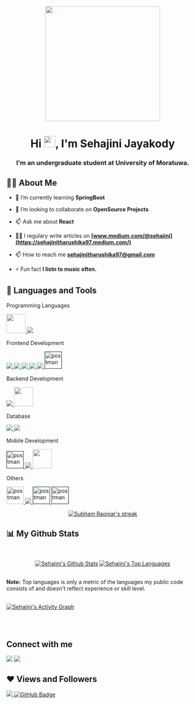 <!-- git remote add origin https://github.com/sehajini1/sehajini1.git
git branch -M main
git push -u origin main -->

<p align="center"><a align="center" style="center" href="#"><img width="300px" height="auto" align="center" src="https://mir-s3-cdn-cf.behance.net/project_modules/disp/601014116770475.6068beff4640a.gif" height="175px"/></a></p>

<!-- https://i.gifer.com/origin/bc/bca56ffe4a6e2910237482982aa856fe.gif 

-->
<!-- https://i.gifer.com/origin/bc/bca56ffe4a6e2910237482982aa856fe.gif 

-->

<h1 align="center">Hi <img src="https://raw.githubusercontent.com/MartinHeinz/MartinHeinz/master/wave.gif" width="30px">, I'm Sehajini Jayakody</h1>
<h3 align="center">I'm an undergraduate student at University of Moratuwa.</h3>

## 🙋‍♂️ About Me

<!-- - 🔭 I’m currently working on **[Covid-19 Tracker](https://covid-19-tracker-e4bda.web.app/)** -->

- 🌱 I’m currently learning **SpringBoot**

- 👯 I’m looking to collaborate on **OpenSource Projects**

- 📫 Ask me about **React**

- 👨‍💻 I regulary write articles on **[www.medium.com/@sehajini](https://sehajinitharushika97.medium.com/)**

<!-- - 👨‍💻 All of my projects are available at **[My Portfolio](https://subhamraoniar.com)** -->

- 📫 How to reach me **sehajinitharushika97@gmail.com**

- ⚡ Fun fact **I listn to music often.**

## 🚀 Languages and Tools

<p align="left">
    <p>Programming Languages</p>
    <a href="https://www.w3.org/html/" target="_blank"> <img src="https://toppng.com/uploads/preview/c-programming-icon-c-programming-language-logo-11562945679duaxtn3yq0.png" width="50px"/> </a>
    <a href="https://www.java.com" target="_blank"> <img src="https://img.icons8.com/color/48/000000/java-coffee-cup-logo.png"/> </a>
    <p>Frontend Development</p>
    <a href="https://www.w3.org/html/" target="_blank"> <img src="https://img.icons8.com/color/48/000000/html-5.png"/> </a>
    <a href="https://www.w3schools.com/css/" target="_blank"> <img src="https://img.icons8.com/color/48/000000/css3.png"/> </a>
    <a href="https://developer.mozilla.org/en-US/docs/Web/JavaScript" target="_blank"> <img src="https://img.icons8.com/color/48/000000/javascript.png"/> </a>
    <a href="https://reactjs.org/" target="_blank"> <img src="https://img.icons8.com/color/48/000000/react-native.png"/> </a>
    <a href="https://sass-lang.com/documentation/" target="_blank"> <img src="https://img.icons8.com/color/48/000000/sass.png"/> </a>
    <a href="" target="_blank"> <img src="https://www.vectorlogo.zone/logos/getbootstrap/getbootstrap-icon.svg" alt="postman" width="45" height="45"/> </a>
    <p>Backend Development</p>
    <a href="https://www.w3.org/html/" target="_blank"> <img src="https://img.icons8.com/color/48/000000/golang.png"/> </a>
    <a><img src="https://i0.wp.com/chelseatroy.com/wp-content/uploads/2015/09/spring.png?fit=340%2C340&ssl=1" width="50px"/></a>
    <p>Database</p>
    <a href="" target="_blank"> <img src="https://img.icons8.com/external-tal-revivo-shadow-tal-revivo/48/000000/external-mongodb-a-cross-platform-document-oriented-database-program-logo-shadow-tal-revivo.png"/> </a>
    <!-- <a style="padding-right:8px;" href="" target="_blank">  </a> -->
    <a  href="https://www.mysql.com/" target="_blank"> <img src="https://img.icons8.com/fluent/50/000000/mysql-logo.png"/> </a>
    <p>Mobile Development</p>
    <a href="" target="_blank"> <img src="https://www.vectorlogo.zone/logos/android/android-icon.svg" alt="postman" width="45" height="45"/> </a>
    <a href="https://www.w3.org/html/" target="_blank"> <img src="https://www.vectorlogo.zone/logos/flutterio/flutterio-icon.svg"/> </a>
    <a><img src="https://www.vectorlogo.zone/logos/android/android-icon.svg" width="50px"/></a>
    <!-- <a href="" target="_blank"> <img src="https://www.vectorlogo.zone/logos/flutterio/flutterio-icon.svg" alt="postman" width="45" height="45"/> </a> -->
    <p>Others</p>
    <a href="https://postman.com" target="_blank"> <img src="https://www.vectorlogo.zone/logos/getpostman/getpostman-icon.svg" alt="postman" width="45" height="45"/> </a>
    <a href="https://git-scm.com/" target="_blank"> <img src="https://img.icons8.com/color/48/000000/git.png"/> </a> 
    <a href="" target="_blank"> <img src="https://img.icons8.com/color/50/000000/arduino.png" alt="postman" width="45" height="45"/> </a>
    <a href="" target="_blank"> <img src="https://www.vectorlogo.zone/logos/figma/figma-icon.svg" alt="postman" width="45" height="45"/> </a>  
    <!-- <a><img src="https://img.icons8.com/color/50/000000/arduino.png"/></a>
    <a><img src="https://www.vectorlogo.zone/logos/figma/figma-icon.svg" width="50px"/></a> -->
    
    

</p>

 <!-- [![React Badge](https://img.shields.io/badge/-React-61DBFB?style=for-the-badge&labelColor=black&logo=react&logoColor=61DBFB)](#)  [![Javascript Badge](https://img.shields.io/badge/-Javascript-F0DB4F?style=for-the-badge&labelColor=black&logo=javascript&logoColor=F0DB4F)](#) [![Typescript Badge](https://img.shields.io/badge/-Typescript-007acc?style=for-the-badge&labelColor=black&logo=typescript&logoColor=007acc)](#) [![Nodejs Badge](https://img.shields.io/badge/-Nodejs-3C873A?style=for-the-badge&labelColor=black&logo=node.js&logoColor=3C873A)](#) [![GraphQL Badge](https://img.shields.io/badge/-GraphQl-e535ab?style=for-the-badge&labelColor=black&logo=node.js&logoColor=e535ab)](#) 
<br/> -->

<p align="center">
    <a href="https://github.com/sehajini1/github-readme-streak-stats">
        <img title="🔥 Get streak stats for your profile at git.io/streak-stats" alt="Subham Raoniar's streak" src="https://github-readme-streak-stats.herokuapp.com/?user=sehajini1&theme=black-ice&hide_border=true&stroke=0000&background=060A0CD0"/>
    </a>
</p>

## 📊 My Github Stats

  <br/>
  <p align="center"><a href="https://github.com/sehajini1/github-readme-stats"><img alt="Sehajini's Github Stats" src="https://github-readme-stats.vercel.app/api?username=sehajini1&show_icons=true&count_private=true&theme=react&hide_border=true&bg_color=0D1117" /></a>
   <a href="https://github.com/sehajini1/github-readme-stats"><img alt="Sehajini's Top Languages" src="https://github-readme-stats.vercel.app/api/top-langs/?username=sehajini1&langs_count=8&count_private=true&layout=compact&theme=react&hide_border=true&bg_color=0D1117" /></a>
  </p>

  <br/>
  <b>Note:</b> Top languages is only a metric of the languages my public code consists of and doesn't reflect experience or skill level.

<br/>
<br/>

<a href="https://github.com/sehajini1/github-readme-activity-graph"><img alt="Sehajini's Activity Graph" src="https://activity-graph.herokuapp.com/graph?username=sehajini1&bg_color=0D1117&color=5BCDEC&line=5BCDEC&point=FFFFFF&hide_border=true" /></a>

<br/>
<br/>

## Connect with me

<p align="left">

<a href = "https://www.linkedin.com/in/sehajini-jayakody-3116b71b3/"><img src="https://img.icons8.com/fluent/48/000000/linkedin.png"/></a>
<a href = "https://twitter.com/sehajini"><img src="https://img.icons8.com/fluent/48/000000/twitter.png"/></a>

</p>

## ❤ Views and Followers

<a href="https://github.com/Meghna-DAS/github-profile-views-counter">
    <img src="https://komarev.com/ghpvc/?username=sehajini1">
</a>
<a href="https://github.com/sehajini1?tab=followers"><img src="https://img.shields.io/github/followers/sehajini1?label=Followers&style=social" alt="GitHub Badge"></a>
